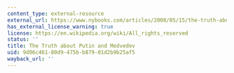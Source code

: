 ```yaml
---
content_type: external-resource
external_url: https://www.nybooks.com/articles/2008/05/15/the-truth-about-putin-and-medvedev/
has_external_license_warning: true
license: https://en.wikipedia.org/wiki/All_rights_reserved
status: ''
title: The Truth about Putin and Medvedev
uid: 9d06c461-80d9-475b-b879-01d2b9b25af5
wayback_url: ''
---
```

